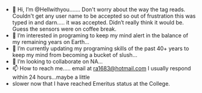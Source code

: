 - 👋 Hi, I’m @Hellwithyou....... Don't worry about the way the tag reads. Couldn't get any user name to be accepted so out of frustration this was typed in and darn..... it was accepted. Didn’t really think it would be. Guess the sensors were on coffee break.
- 👀 I’m interested in programing to keep my mind alert in the balance of my remaining years on Earth...
- 🌱 I’m currently updating my programing skills of the past 40+ years to keep my mind from becoming a bucket of slush...
- 💞️ I’m looking to collaborate on NA...
- 📫 How to reach me..... email at ra1683@hotmail.com I usually respond within 24 hours...maybe a little
- slower now that I have reached Emeritus status at the College.

<!---
Hellwithyou/Hellwithyou is a ✨ special ✨ repository because its `README.md` (this file) appears on your GitHub profile.
You can click the Preview link to take a look at your changes.
--->
